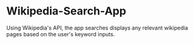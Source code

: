 # Wikipedia-Search-App
Using Wikipedia's API, the app searches displays any relevant wikipedia pages based on the user's keyword inputs.
